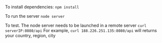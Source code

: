 To install dependencies:
	`npm install`

To run the server
	`node server`

To test. The node server needs to be launched in a remote server
	`curl serverIP:8080/api`
For example, `curl 188.226.251.135:8080/api` will returns your country, region, city